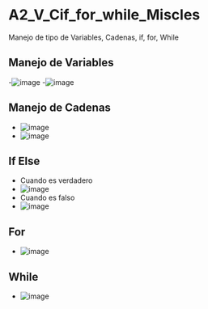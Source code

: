 # A2_V_Cif_for_while_Miscles
Manejo de tipo de Variables, Cadenas, if, for, While
## Manejo de Variables
-![image](https://github.com/user-attachments/assets/00152914-7209-493d-abe2-ced7dcfaef77)
-![image](https://github.com/user-attachments/assets/bb7d2b6a-8138-4c0b-8b08-21a551b8cd94)
## Manejo de Cadenas
- ![image](https://github.com/user-attachments/assets/5e8fc572-3278-452b-aa4f-b89f8a8278e5)
- ![image](https://github.com/user-attachments/assets/c7eeb88f-8699-45ae-b575-c80b527cdc7e)
## If Else
- Cuando es verdadero
- ![image](https://github.com/user-attachments/assets/6aa87b9e-f7ae-4bec-9909-fbc475413410)
- Cuando es falso
- ![image](https://github.com/user-attachments/assets/e76dcc73-18e0-4d15-aabf-4e76a80c887e)
## For
- ![image](https://github.com/user-attachments/assets/8bb04c75-3ecd-4bf7-b7d3-17661dfb3cda)
## While
- ![image](https://github.com/user-attachments/assets/dcc406d4-ceb3-4559-9b71-e733e9b6b211)


